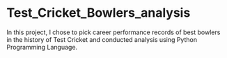 # Test_Cricket_Bowlers_analysis
In this project, I chose to pick career performance records of best bowlers in the history of Test Cricket and conducted analysis using Python Programming Language.
